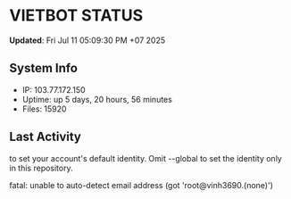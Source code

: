 # VIETBOT STATUS
**Updated**: Fri Jul 11 05:09:30 PM +07 2025

## System Info
- IP: 103.77.172.150
- Uptime: up 5 days, 20 hours, 56 minutes
- Files: 15920

## Last Activity

to set your account's default identity.
Omit --global to set the identity only in this repository.

fatal: unable to auto-detect email address (got 'root@vinh3690.(none)')
